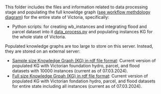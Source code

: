﻿This folder includes the files and information related to data processing stage and populating the full knowldge graph ([see workflow methdology diagram](/workflow_methodology.svg)) for the entire state of Victoria, specifically: 

- Python scripts: for creating wb_instances and integrating flood and parcel dataset into it [data_process.py](data_process.py) and populating instances KG for the whole state of Victoria. 

Populated knowledge graphs are too large to store on this server. Instead, they are stored on an external server:
- [Sample size Knowledge Graph (KG) in rdf file format](https://rmiteduau-my.sharepoint.com/:u:/g/personal/nenad_radosevic_rmit_edu_au/EdUZGYQ0uc1Mk6lsCxwxBrMBD8jY1YKY5se8KTXepWrdWA?e=KRTdeg): Current version of populated KG with Victorian foundation hydro, parcel, and flood datasets with 10000 instances (current as of 07.03.2024).
- [Full size Knowledge Grpah (KG) in rdf file format](https://www.dropbox.com/scl/fi/g8eyvn2upfhck31nfe84z/KG240307.rdf?rlkey=1nnao18gsm7dygrdui1q63pir&st=fsiayzir&dl=0): Current version of populated KG with Victorian fondation hydro, parcel, and flood datasets for entire state including all instances (current as of 07.03.2024).
